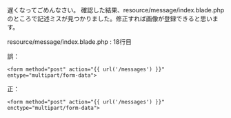 遅くなってごめんなさい。
確認した結果、resource/message/index.blade.phpのところで記述ミスが見つかりました。修正すれば画像が登録できると思います。

resource/message/index.blade.php : 18行目

誤：
```
<form method="post" action="{{ url('/messages') }}" entype="multipart/form-data">
```

正：
```
<form method="post" action="{{ url('/messages') }}" enctype="multipart/form-data">
```


